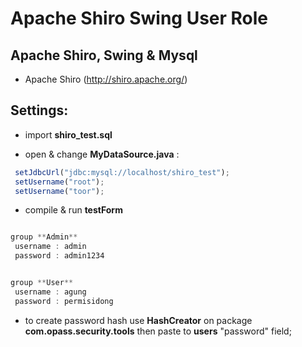 Apache Shiro Swing User Role 
============================

Apache Shiro, Swing & Mysql
---------------------------------------

- Apache Shiro (http://shiro.apache.org/)


Settings:
------------

- import **shiro_test.sql**

- open & change **MyDataSource.java** :

```javascript
 setJdbcUrl("jdbc:mysql://localhost/shiro_test");
 setUsername("root");
 setUsername("toor");
```

- compile & run **testForm**

```javascript

group **Admin**
 username : admin
 password : admin1234


group **User**
 username : agung
 password : permisidong
```

- to create password hash use **HashCreator** on package **com.opass.security.tools** then paste to **users** "password" field;









